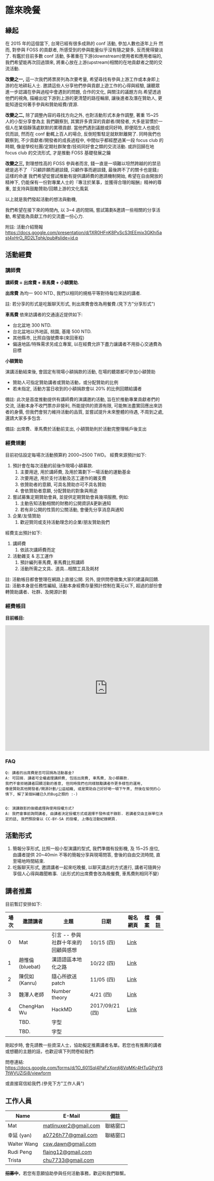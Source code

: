 # 誰來晚餐

<!--
本計畫想記錄及提倡台灣在地軟體開發的階段與發展，邀請原創開發者來分享開發經驗與技巧；持續貢獻者長期維護專案的耐心與心得，讓前輩與後進間有交流的機會，並使開發的能量能夠長期而持續不斷地累積。
-->

## 緣起

在 2015 年的這個當下, 台灣已經有很多成熟的 conf 活動, 參加人數也逐年上升
然而, 對參與 FOSS 的貢獻者, 所感受到的參與能量似乎沒有隨之變多, 反而覺得變淡了.
有鑑於目前多數 conf 活動, 多著重在下游(downstream)使用者和應用者端的,
我們希望能再次回過頭來, 將重心放在上游(upstream)相關的在地貢獻者之間的交流活動.

**改變之一,**
這一次我們將票房列為次要考量, 希望尋找有參與上游工作或本身即上游的在地耕耘人士. 邀請這些人分享他們參與貢獻上遊工作的心得與經驗, 讓聽眾進一步認識在參與過程中會遇到的問題, 合作的文化, 與關注的議題方向.希望透過他們的視角, 描繪出從下游到上游的更清楚的路徑輪廓, 讓後進者及潛在贊助人, 更能知道從何著手參與和贊助經費/資源.

**改變之二,**
除了調整內容的尋找方向之外, 也對活動形式本身作調整, 著重 15~25 人的小型分享會為主
我們觀察到, 其實許多資深的貢獻者/開發者, 大多是習慣於一個人在某個靜落處默默的累積貢獻.
當他們遇到議題或同好時, 即便陌生人也能侃侃而談, 然而在 conf 動輒上百人的場合, 反倒短暫駐足就默默離開了.
同時我們也觀察到, 不少貢獻者/開發者的成長過程中, 中間似乎都經歷過某一段 focus club 的時期, 像是學校社團/定期社群聚會/技術同好會之類的交流活動.
或許回歸在地 focus club 的交流形式, 才是推動 FOSS 基礎發展之鑰

**改變之三,**
對理想性高的 FOSS 參與者而言, 錢一直是一項難以坦然跨越的的禁忌
總是逃不了 『只顧許願而避談錢, 只顧作事而避談錢, 最後跨不了的關卡也是錢』 這樣的命運
我們希望從嘗試推動有提供講師費的邀請機制開始, 希望在自由開放的精神下, 仍能保有一份對專業人士的『專注於某事，並獲得合理的報酬』精神的尊重, 並支持與鼓勵贊助/回饋上游的文化風氣

以上就是我們發起活動的想法與動機,

我們希望在接下來的時間內, 以 3~4 週的間隔, 嘗試籌劃&邀請一些相關的分享活動, 希望能為貢獻工作的交流盡一份心力.

附註: 活動介紹簡報 <https://docs.google.com/presentation/d/1XR0HFnK8PvScS3tEEmix3GKhi5ast4xHrO_RD2LTqhk/pub#slide=id.p>

## 活動經費


### 講師費

**講師費 = 出席費 + 車馬費 + 小額贊助.**

**出席費**
為均一 900 NTD., 我們以相同的規格平等對待每位來訪的講者.

註: 若分享的形式是吃飯聊天形式, 則出席費會改為用餐費.(見下方"分享形式")

**車馬費**
依來訪講者的交通遠近提供如下:
* 台北盆地 300 NTD.
* 台北盆地以外地區, 桃園, 基隆 500 NTD.
* 其他縣市, 比照自強號費率(來回車程)
* 偏遠地區/特殊需求另成立專案, 以在經費允許下盡力讓講者不用掛心交通費為目標

**小額贊助**

演講活動結束後, 會固定有現場小額捐款的活動, 在場的聽眾都可參加小額贊助

* 贊助人可指定贊助講者或贊助活動，或分配贊助的比例
* 若未指定, 活動方當日收到的小額捐款會以 20% 的比例回饋給講者

備註: 此次是首度推動提供有講師費的演講邀約活動, 旨在於推動專業貢獻者們的交流, 活動本身不收門票亦非營利, 所能提供的資源有限, 可能無法盡實回應出來訪者的身價, 但我們會努力維持活動的品質, 並嘗試提升未來整體的待遇, 不周到之處, 還請大家多多包含.

備註: 出席費、車馬費於活動前支出, 小額贊助則於活動完整理帳戶後支出

### 經費規劃

目前初估設定每場次活動預算約 2000~2500 TWD。
經費來源預計如下:

1. 預計會在每次活動的前後作現場小額募款.
    1. 主要用途, 用於講師費, 及用於籌劃下一場活動的運動基金
    2. 次要用途, 用於支付活動及志工運作的雜支費
    3. 依贊助者的意願, 可具名贊助亦可不具名贊助
    4. 會依贊助者意願, 分配贊助的對象與用途
2. 嘗試募集定期贊助會員, 並提供定期贊助會員幾項服務, 例如:
    1. 主動告知活動相關的財務的公開資訊&更新通知
    2. 若有非公開的性質的公關活動, 會優先分享消息與通知
3. 企業/友情贊助
    1. 歡迎贊同或支持活動理念的企業/朋友贊助我們

經費支出預計如下:

1. 講師費
    1. 依該次講師費而定
2. 活動雜支 & 志工運作
    1. 預計編列車馬費, 車馬費比照講師
    2. 活動所需之文具、道具...相關工具及耗材

註: 活動帳目都會整理在網路上直接公開. 另外, 提供問卷徵集大家的建議與回饋.
註: 活動本身是任務性編組, 活動本身經費存量預計控制在萬元以下, 超過的部份會轉贊助講者、社群、及開源計劃

### 經費帳目

**目前帳目:**

<iframe width='650' height='400' frameborder='0' src='https://docs.google.com/spreadsheets/d/1MbB1jthJ7NJPmF0aNED-wxyRVsD9LZz6a5G81A7r4M8/pubhtml?gid=1998633992&amp;single=true&amp;widget=true&amp;headers=false'></iframe>


### FAQ

```
Q: 講者的出席費是否可回捐為活動基金?
A: 可回捐. 講者可全權處理講師費, 包括出席費, 車馬費, 及小額募款.
我們不會拒絕講者回饋活動的善意, 但同時我們也同樣鼓勵講者作更多樣性的運用,
像是贊助其他開發者/開源計劃/公益組織, 或是贊助自己好好喝一頓下午茶, 然後在愉悦的心情下, 解了某個糾纏已久的Bug之類的 :-)


Q: 演講錄影的後續處理與使用授權方式?
A: 我們會事前詢問講者, 由講者決定授權方式或選擇不發佈或不錄影. 若講者交由主辦單位決定的話, 我們預設會以 CC-BY-SA 的授權, 上傳在活動紀錄網頁.
```

## 活動形式


1. 簡報分享形式, 比照一般小型演講的型式, 我們準備有投影機, 及 15~25 座位, 由講者提供 20~40min 不等的簡報分享與現場問答, 會後的自由交流時間, 直至場地時間結束.
2. 吃飯聊天形式, 邀請講者一起來吃晚餐, 以聊天講古的方式進行, 講者可隨興分享個人心得與趣聞軼事.（此形式的出席費會改為晚餐費, 車馬費則相同不變）

## 講者推薦


目前暫訂安排如下:

| 場次 | 邀請講者         | 主題                               | 日期            | 報名網頁                                                                  | 檔案 | 備註 |
| ---- | ---------------- | ---------------------------------- | --------------- | ------------------------------------------------------------------------- | ---- | ---- |
| 0    | Mat              | 引言 -- 參與社群十年來的回顧與感想 | 10/15 (四)      | [Link](http://www.hackingthursday.org/whoscoming2dinner151015)            |      |      |
| 1    | 趙惟倫 (bluebat) | 漢語語區本地化之路                 | 10/22 (四)      | [Link](http://www.hackingthursday.org/whoscoming2dinner-01)               |      |      |
| 2    | 陳侃如 (Kanru)   | 隨心所欲送 patch                   | 11/05 (四)      | [Link](http://www.hackingthursday.org/whoscoming2dinner-02)               |      |      |
| 3    | 魏澤人老師       | Number theory                      | 4/21 (四)       | [Link](https://www.facebook.com/events/803160153122946/?active_tab=posts) |      |      |
| 4    | ChengHan Wu      | HackMD                             | 2017/09/21 (四) | [Link](https://www.meetup.com/hackingthursday/events/243011478/)          |      |      |
|      | TBD.             | 字型                               |                 |                                                                           |      |      |
|      | TBD.             | 字型                               |                 |                                                                           |      |      |


剛起步時, 會先請教一些資深人士，協助擬定推薦講者名單。若您也有推薦的講者或想聽的主題的話，也歡迎填下列問卷給我們:

問卷連結: <https://docs.google.com/forms/d/1O_601Sql4PaFzXprdj8VqMKr4HTuGPgY8TtWVUZiSi8/viewform>

或直接寫信給我們.(參見下方"工作人員")


## 工作人員


| Name        | E-Mail                | 備註     |
| ----------- | --------------------- | -------- |
| Mat         | matlinuxer2@gmail.com | 聯絡窗口 |
| 幸延 (yan)  | a0726h77@gmail.com    | 聯絡窗口 |
| Walter Wang | csw.dawn@gmail.com    |          |
| Rudi Peng   | flaing12@gmail.com    |          |
| Trista      | chu7733@gmail.com     |          |

**~~招募中~~**，若您有意願協助參與任何活動事務，歡迎和我們聯繫。
